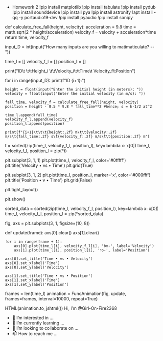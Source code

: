 - Homework 2
!pip install matplotlib
!pip install tabulate
!pip install pydub
!pip install sounddevice
!pip install pya
!pip install astronify
!apt install -qq -y portaudio19-dev
!pip install pyaudio
!pip install sonipy

def calculate_free_fall(height, velocity):
    acceleration = 9.8
    time = math.sqrt(2 * height/acceleration)
    velocity_f = velocity + acceleration*time
    return time, velocity_f

input_D = int(input("How many inputs are you willing to matimaticulate? -- "))

time_l = []
velocity_f_l = []
position_l = []

print("ID\t \t\tHeight_i \t\tVelocity_i\t\tTime\t Velocity_f\tPosition")


for i in range(input_D):
    print(f"ID {i+1}:")

    height = float(input("Enter the initial height (in meters): "))
    velocity = float(input("Enter the initial velocity (in m/s): "))

    fall_time, velocity_f = calculate_free_fall(height, velocity)
    position = height - 0.5 * 9.8 * fall_time**2 #hence; s = h-1/2 at^2

    time_l.append(fall_time)
    velocity_f_l.append(velocity_f)
    position_l.append(position)

    print(f"{i+1}\t\t\t{height:.2f} m\t\t{velocity:.2f} m/s\t{fall_time:.2f} s\t{velocity_f:.2f} m/s\t\t{position:.2f} m")

t = sorted(zip(time_l, velocity_f_l, position_l), key=lambda x: x[0])
time_l, velocity_f_l, position_l = zip(*t)

plt.subplot(3, 1, 1)
plt.plot(time_l, velocity_f_l, color='#0fffff')
plt.title('Velocity • vs • Time')
plt.grid(True)

plt.subplot(3, 1, 2)
plt.plot(time_l, position_l, marker='x', color='#000fff')
plt.title('Position • v • Time')
plt.grid(False)

plt.tight_layout()

plt.show()


sorted_data = sorted(zip(time_l, velocity_f_l, position_l), key=lambda x: x[0])
time_l, velocity_f_l, position_l = zip(*sorted_data)

fig, axs = plt.subplots(3, 1, figsize=(10, 8))

def update(frame):
    axs[0].clear()
    axs[1].clear()

    for i in range(frame + 1):
        axs[0].plot(time_l[i], velocity_f_l[i], 'bx-', label='Velocity')
        axs[1].plot(time_l[i], position_l[i], 'ro-', label='Position')

    axs[0].set_title('Time • vs • Velocity')
    axs[0].set_xlabel('Time')
    axs[0].set_ylabel('Velocity')

    axs[1].set_title('Time • vs • Position')
    axs[1].set_xlabel('Time')
    axs[1].set_ylabel('Position')


frames = len(time_l)
animation = FuncAnimation(fig, update, frames=frames, interval=10000, repeat=True)




HTML(animation.to_jshtml()) Hi, I’m @Girl-On-Fire2368
- 👀 I’m interested in ...
- 🌱 I’m currently learning ...
- 💞️ I’m looking to collaborate on ...
- 📫 How to reach me ...

<!---
Girl-On-Fire2368/Girl-On-Fire2368 is a ✨ special ✨ repository because its `README.md` (this file) appears on your GitHub profile.
You can click the Preview link to take a look at your changes.
--->
